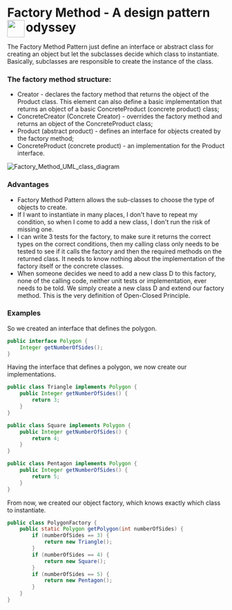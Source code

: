 # Factory Method - A design pattern odyssey <img align="left" src="https://media.giphy.com/media/ZEUODEtQiUZWGg6IHR/giphy.gif" width="40"/>
The Factory Method Pattern just define an interface or abstract class for creating an object but let the subclasses decide which class to instantiate. Basically, subclasses are responsible to create the instance of the class. 


### The factory method structure:

* Creator - declares the factory method that returns the object of the Product class. This element can also define a basic implementation that returns an object of a basic ConcreteProduct (concrete product) class;
* ConcreteCreator (Concrete Creator) - overrides the factory method and returns an object of the ConcreteProduct class;
* Product (abstract product) - defines an interface for objects created by the factory method;
* ConcreteProduct (concrete product) - an implementation for the Product interface.

![Factory_Method_UML_class_diagram](https://user-images.githubusercontent.com/41343708/92502279-0658ce00-f1d6-11ea-95fc-b6c32a2bf77a.png)

### Advantages

- Factory Method Pattern allows the sub-classes to choose the type of objects to create.
- If I want to instantiate in many places, I don't have to repeat my condition, so when I come to add a new class, I don't run the risk of missing one.
- I can write 3 tests for the factory, to make sure it returns the correct types on the correct conditions, then my calling class only needs to be tested to see if it calls the factory and then the required methods on the returned class. It needs to know nothing about the implementation of the factory itself or the concrete classes.
- When someone decides we need to add a new class D to this factory, none of the calling code, neither unit tests or implementation, ever needs to be told. We simply create a new class D and extend our factory method. This is the very definition of Open-Closed Principle.

### Examples

So we created an interface that defines the polygon. 
```java
public interface Polygon {
    Integer getNumberOfSides();
}
```
Having the interface that defines a polygon, we now create our implementations.
```java
public class Triangle implements Polygon {
    public Integer getNumberOfSides() {
		return 3;
	}
}

public class Square implements Polygon {
    public Integer getNumberOfSides() {
		return 4;
	}
}

public class Pentagon implements Polygon {
    public Integer getNumberOfSides() {
		return 5;
	}
}
```
From now, we created our object factory, which knows exactly which class to instantiate.
```java
public class PolygonFactory {
    public static Polygon getPolygon(int numberOfSides) {
		if (numberOfSides == 3) {
			return new Triangle();
		}
		if (numberOfSides == 4) {
			return new Square();
		}
		if (numberOfSides == 5) {
			return new Pentagon();
		}
	}
}

```
